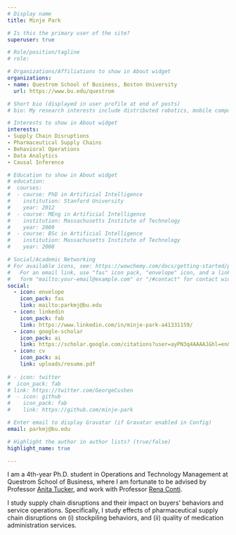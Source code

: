 ```yaml
---
# Display name
title: Minje Park

# Is this the primary user of the site?
superuser: true

# Role/position/tagline
# role: 

# Organizations/Affiliations to show in About widget
organizations:
- name: Questrom School of Business, Boston University
  url: https://www.bu.edu/questrom

# Short bio (displayed in user profile at end of posts)
# bio: My research interests include distributed robotics, mobile computing and programmable matter.

# Interests to show in About widget
interests:
- Supply Chain Disruptions
- Pharmaceutical Supply Chains
- Behavioral Operations
- Data Analytics
- Causal Inference

# Education to show in About widget
# education:
#  courses:
#  - course: PhD in Artificial Intelligence
#    institution: Stanford University
#    year: 2012
#  - course: MEng in Artificial Intelligence
#    institution: Massachusetts Institute of Technology
#    year: 2009
#  - course: BSc in Artificial Intelligence
#    institution: Massachusetts Institute of Technology
#    year: 2008

# Social/Academic Networking
# For available icons, see: https://wowchemy.com/docs/getting-started/page-builder/#icons
#   For an email link, use "fas" icon pack, "envelope" icon, and a link in the
#   form "mailto:your-email@example.com" or "/#contact" for contact widget.
social:
  - icon: envelope
    icon_pack: fas
    link: mailto:parkmj@bu.edu
  - icon: linkedin
    icon_pack: fab
    link: https://www.linkedin.com/in/minje-park-a41331159/
  - icon: google-scholar 
    icon_pack: ai
    link: https://scholar.google.com/citations?user=ayPN3q4AAAAJ&hl=en&oi=ao
  - icon: cv
    icon_pack: ai
    link: uploads/resume.pdf
    
# - icon: twitter
#  icon_pack: fab
# link: https://twitter.com/GeorgeCushen
#  - icon: github
#    icon_pack: fab
#    link: https://github.com/minje-park

# Enter email to display Gravatar (if Gravatar enabled in Config)
email: parkmj@bu.edu

# Highlight the author in author lists? (true/false)
highlight_name: true

---
```

I am a 4th-year Ph.D. student in Operations and Technology Management at Questrom School of Business, where I am fortunate to be advised by Professor [Anita Tucker](https://www.bu.edu/questrom/profile/anita-tucker/), and work with Professor [Rena Conti](https://www.bu.edu/questrom/profile/rena-conti/).

I study supply chain disruptions and their impact on buyers’ behaviors and service operations. Specifically, I study effects of pharmaceutical supply chain disruptions on (i) stockpiling behaviors, and (ii) quality of medication administration services.

